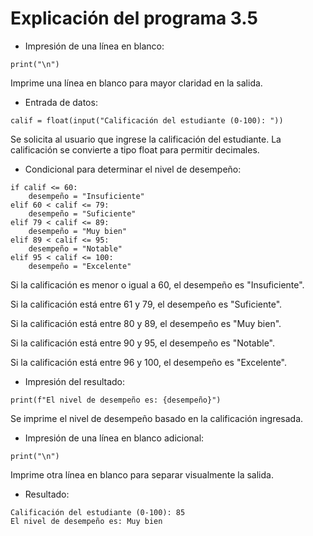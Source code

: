 # Explicación del programa 3.5
- Impresión de una línea en blanco:
```
print("\n")
```
Imprime una línea en blanco para mayor claridad en la salida.
- Entrada de datos:
```
calif = float(input("Calificación del estudiante (0-100): "))
```
Se solicita al usuario que ingrese la calificación del estudiante. La calificación se convierte a tipo float para permitir decimales.
- Condicional para determinar el nivel de desempeño:
```
if calif <= 60:
    desempeño = "Insuficiente"
elif 60 < calif <= 79:
    desempeño = "Suficiente"
elif 79 < calif <= 89:
    desempeño = "Muy bien"
elif 89 < calif <= 95:
    desempeño = "Notable"
elif 95 < calif <= 100:
    desempeño = "Excelente"
```
Si la calificación es menor o igual a 60, el desempeño es "Insuficiente".

Si la calificación está entre 61 y 79, el desempeño es "Suficiente".

Si la calificación está entre 80 y 89, el desempeño es "Muy bien".

Si la calificación está entre 90 y 95, el desempeño es "Notable".

Si la calificación está entre 96 y 100, el desempeño es "Excelente".
- Impresión del resultado:
```
print(f"El nivel de desempeño es: {desempeño}")
```
Se imprime el nivel de desempeño basado en la calificación ingresada.
- Impresión de una línea en blanco adicional:
```
print("\n")
```
Imprime otra línea en blanco para separar visualmente la salida.
- Resultado:
```
Calificación del estudiante (0-100): 85
El nivel de desempeño es: Muy bien
```
